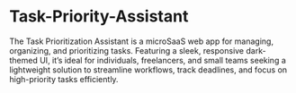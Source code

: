 # Task-Priority-Assistant
The Task Prioritization Assistant is a microSaaS web app for managing, organizing, and prioritizing tasks. Featuring a sleek, responsive dark-themed UI, it’s ideal for individuals, freelancers, and small teams seeking a lightweight solution to streamline workflows, track deadlines, and focus on high-priority tasks efficiently.
